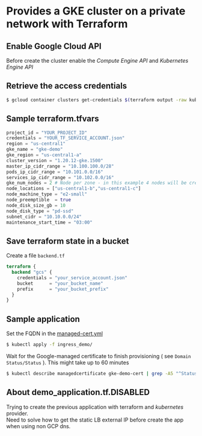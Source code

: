 # Provides a GKE cluster on a private network with Terraform

## Enable Google Cloud API

Before create the cluster enable the _Compute Engine API_ and _Kubernetes Engine API_

## Retrieve the access credentials

```bash
$ gcloud container clusters get-credentials $(terraform output -raw kubernetes_cluster_name) --region $(terraform output -raw region)
```
## Sample terraform.tfvars

```tf
project_id = "YOUR_PROJECT_ID"
credentials = "YOUR_TF_SERVICE_ACCOUNT.json"
region = "us-central1"
gke_name = "gke-demo"
gke_region = "us-central1-a"
cluster_version = "1.20.12-gke.1500"
master_ip_cidr_range = "10.100.100.0/28"
pods_ip_cidr_range = "10.101.0.0/16"
services_ip_cidr_range = "10.102.0.0/16"
gke_num_nodes = 2 # Node per zone - in this example 4 nodes will be created
node_locations = ["us-central1-b","us-central1-c"]
node_machine_type = "e2-small"
node_preemptible  = true
node_disk_size_gb = 10
node_disk_type = "pd-ssd"
subnet_cidr = "10.10.0.0/24"
maintenance_start_time = "03:00"
```

## Save terraform state in a bucket

Create a file `backend.tf`

```tf
terraform {
  backend "gcs" {
    credentials = "your_service_account.json"
    bucket      = "your_bucket_name"
    prefix      = "your_bucket_prefix"
  }
}
```

## Sample application

Set the FQDN in the [managed-cert.yml](ingress_demo/managed-cert.yml)

```bash
$ kubectl apply -f ingress_demo/
```

Wait for the Google-managed certificate to finish provisioning ( see `Domain Status/Status` ). This might take up to 60 minutes

```bash
$ kubectl describe managedcertificate gke-demo-cert | grep -A5 "^Status"
```

## About demo_application.tf.DISABLED

Trying to create the previous application with terraform and _kubernetes_ provider. \
Need to solve how to get the static LB external IP before create the app when using non GCP dns.
